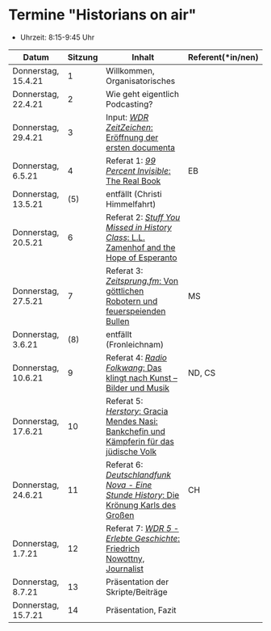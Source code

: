 # Termine "Historians on air"

- Uhrzeit: 8:15-9:45 Uhr

| Datum | Sitzung | Inhalt | Referent(*in/nen) |
| ----- | ------- | ------ | ------------------ |
| Donnerstag, 15.4.21 | 1 | Willkommen, Organisatorisches | |
| Donnerstag, 22.4.21 | 2 | Wie geht eigentlich Podcasting? | |
| Donnerstag, 29.4.21 | 3 | Input: [*WDR ZeitZeichen*: Eröffnung der ersten documenta](https://www1.wdr.de/radio/wdr5/sendungen/zeitzeichen/documenta-124.html) |
| Donnerstag, 6.5.21 | 4 | Referat 1: [*99 Percent Invisible*: The Real Book](https://99percentinvisible.org/episode/the-real-book/) | EB |
| Donnerstag, 13.5.21 | (5) | entfällt (Christi Himmelfahrt) |
| Donnerstag, 20.5.21 | 6 | Referat 2: [*Stuff You Missed in History Class*: L.L. Zamenhof and the Hope of Esperanto](https://www.podbean.com/media/share/dir-74hs7-da1d2c0?utm_campaign=w_share_ep&utm_medium=dlink&utm_source=w_share) |
| Donnerstag, 27.5.21 | 7 | Referat 3: [*Zeitsprung.fm*: Von göttlichen Robotern und feuerspeienden Bullen](https://www.geschichte.fm/podcast/gag278/) | MS |
| Donnerstag, 3.6.21 | (8) | entfällt (Fronleichnam) |
| Donnerstag, 10.6.21 | 9 | Referat 4: [*Radio Folkwang*: Das klingt nach Kunst – Bilder und Musik](https://www.museum-folkwang.de/de/ueber-uns/bildung-vermittlung/podcast.html) | ND, CS |
| Donnerstag, 17.6.21 | 10 | Referat 5: [*Herstory*: Gracia Mendes Nasi: Bankchefin und Kämpferin für das jüdische Volk](https://herstorypod.de/2021/03/29/gracia-mendes-nasi-bankchefin-und-kaempferin-fuer-das-juedische-volk/) | 
| Donnerstag, 24.6.21 | 11 | Referat 6: [*Deutschlandfunk Nova - Eine Stunde History*: Die Krönung Karls des Großen](https://www.deutschlandfunknova.de/beitrag/roemisch-deutscher-kaiser-die-kroenung-karls-des-grossen) | CH |
| Donnerstag, 1.7.21 | 12 | Referat 7: [*WDR 5 - Erlebte Geschichte*: Friedrich Nowottny, Journalist](https://www.ardaudiothek.de/erlebte-geschichten/friedrich-nowottny-journalist/73072844) |
| Donnerstag, 8.7.21 | 13 | Präsentation der Skripte/Beiträge | |
| Donnerstag, 15.7.21 | 14 | Präsentation, Fazit | |
